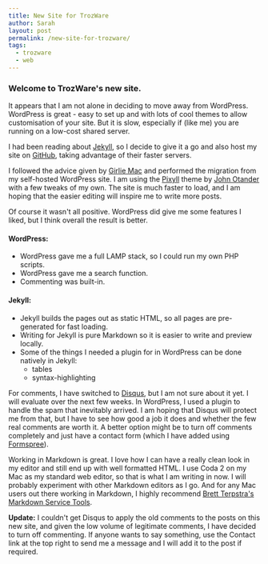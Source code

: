 ```yaml
---
title: New Site for TrozWare
author: Sarah
layout: post
permalink: /new-site-for-trozware/
tags:
  - trozware
  - web
---
```

### Welcome to TrozWare's new site.

It appears that I am not alone in deciding to move away from WordPress. WordPress is great - easy to set up and with lots of cool themes to allow customisation of your site. But it is slow, especially if (like me) you are running on a low-cost shared server.

I had been reading about [Jekyll][5], so I decide to give it a go and also host my site on [GitHub][6], taking advantage of their faster servers.

I followed the advice given by [Girlie Mac][1] and performed the migration from my self-hosted WordPress site. I am using the [Pixyll][2] theme by [John Otander][3] with a few tweaks of my own.
The site is much faster to load, and I am hoping that the easier editing will inspire me to write more posts.

Of course it wasn't all positive. WordPress did give me some features I liked, but I think overall the result is better.

#### WordPress:

- WordPress gave me a full LAMP stack, so I could run my own PHP scripts.
- WordPress gave me a search function.
- Commenting was built-in.

#### Jekyll:

- Jekyll builds the pages out as static HTML, so all pages are pre-generated for fast loading.
- Writing for Jekyll is pure Markdown so it is easier to write and preview locally.
- Some of the things I needed a plugin for in WordPress can be done natively in Jekyll:
	- tables
	- syntax-highlighting
	
For comments, I have switched to [Disqus][8], but I am not sure about it yet. I will evaluate over the next few weeks. In WordPress, I used a plugin to handle the spam that inevitably arrived. I am hoping that Disqus will protect me from that, but I have to see how good a job it does and whether the few real comments are worth it.
A better option might be to turn off comments completely and just have a contact form (which I have added using [Formspree][4]).
	
Working in Markdown is great. I love how I can have a really clean look in my editor and still end up with well formatted HTML. I use Coda 2 on my Mac as my standard web editor, so that is what I am writing in now. I will probably experiment with other Markdown editors as I go. And for any Mac users out there working in Markdown, I highly recommend [Brett Terpstra's Markdown Service Tools][7].

**Update:** I couldn't get  Disqus to apply the old comments to the posts on this new site, and given the low volume of legitimate comments, I have decided to turn off commenting. If anyone wants to say something, use the Contact link at the top right to send me a message and I will add it to the post if required.


[1]: http://www.girliemac.com/blog/2013/12/27/wordpress-to-jekyll/
[2]: http://pixyll.com
[3]: http://johnotander.com
[4]: http://formspree.io
[5]: http://jekyllrb.com
[6]: https://pages.github.com
[7]: http://brettterpstra.com/projects/markdown-service-tools/
[8]: https://disqus.com